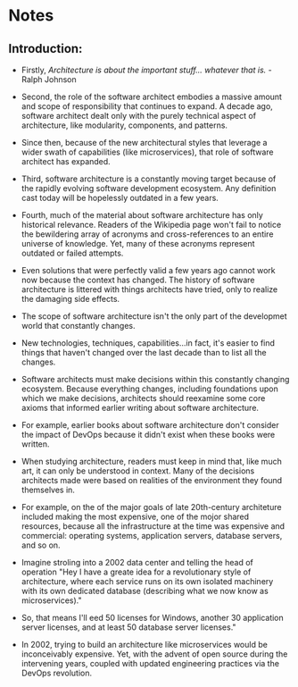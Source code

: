 # Notes

## Introduction:

- Firstly,
  _Architecture is about the important stuff... whatever that is._ - Ralph Johnson

- Second, the role of the software architect embodies a massive
  amount and scope of responsibility that continues to expand. A
  decade ago, software architect dealt only with the purely
  technical aspect of architecture, like modularity, components,
  and patterns.

- Since then, because of the new architectural styles that
  leverage a wider swath of capabilities (like microservices), that
  role of software architect has expanded.

- Third, software architecture is a constantly moving target
  because of the rapidly evolving software development ecosystem.
  Any definition cast today will be hopelessly outdated in a few
  years.

- Fourth, much of the material about software architecture has
  only historical relevance. Readers of the Wikipedia page won't fail
  to notice the bewildering array of acronyms and cross-references
  to an entire universe of knowledge. Yet, many of these acronyms
  represent outdated or failed attempts.

- Even solutions that were perfectly valid a few years ago cannot
  work now because the context has changed. The history of software
  architecture is littered with things architects have tried, only
  to realize the damaging side effects.

- The scope of software architecture isn't the only part of the
  developmet world that constantly changes.

- New technologies, techniques, capabilities...in fact, it's
  easier to find things that haven't changed over the last decade
  than to list all the changes.

- Software architects must make decisions within this constantly
  changing ecosystem. Because everything changes, including
  foundations upon which we make decisions, architects should
  reexamine some core axioms that informed earlier writing about
  software architecture.

- For example, earlier books about software architecture don't
  consider the impact of DevOps because it didn't exist when these
  books were written.

- When studying architecture, readers must keep in mind that, like
  much art, it can only be understood in context. Many of the
  decisions architects made were based on realities of the environment
  they found themselves in.

- For example, on the of the major goals of late 20th-century
  architeture included making the most expensive, one of the mojor
  shared resources, because all the infrastructure at the time was
  expensive and commercial: operating systems, application servers,
  database servers, and so on.

- Imagine stroling into a 2002 data center and telling the head of
  operation "Hey I have a greate idea for a revolutionary style of
  architecture, where each service runs on its own isolated machinery
  with its own dedicated database (describing what we now know as
  microservices)."

- So, that means I'll eed 50 licenses for Windows, another 30
  application server licenses, and at least 50 database server licenses."

- In 2002, trying to build an architecture like microservices would
  be inconceivably expensive. Yet, with the advent of open source
  during the intervening years, coupled with updated engineering
  practices via the DevOps revolution.
